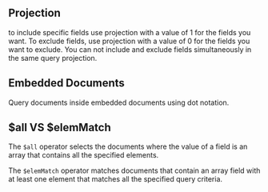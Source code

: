 ## Projection

to include specific fields use projection with a value of 1 for the fields you want. To exclude fields, use projection with a value of 0 for the fields you want to exclude. You can not include and exclude fields simultaneously in the same query projection.

## Embedded Documents

Query documents inside embedded documents using dot notation. 

## $all VS $elemMatch

The `$all` operator selects the documents where the value of a field is an array that contains all the specified elements.

The `$elemMatch` operator matches documents that contain an array field with at least one element that matches all the specified query criteria.

